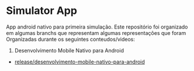 # Simulator App
App android nativo para primeira simulação. Este repositório foi organizado em algumas branchs que representam algumas representações que foram
Organizadas durante os seguintes conteudos/videos:

1. Desenvolvimento Mobile Nativo para Android
  - [release/desenvolvimento-mobile-nativo-para-android](https://github.com/ochelak/simulator-app/tree/release/desenvolvimento-mobile-nativo-para-android)
